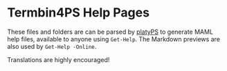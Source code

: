 # Termbin4PS Help Pages

These files and folders are can be parsed by [platyPS](https://github.com/PowerShell/platyPS) to generate MAML help files, available to anyone using `Get-Help`.  The Markdown previews are also used by `Get-Help -Online`.

Translations are highly encouraged!